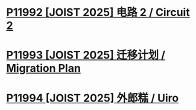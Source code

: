 # [P11992 [JOIST 2025] 电路 2 / Circuit 2](https://www.luogu.com.cn/problem/P11992)

# [P11993 [JOIST 2025] 迁移计划 / Migration Plan](https://www.luogu.com.cn/problem/P11993)

# [P11994 [JOIST 2025] 外郎糕 / Uiro](https://www.luogu.com.cn/problem/P11994)